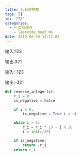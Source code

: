 ```yaml
---
title: 7.翻转整数
tags: []
id: '778'
categories:
  - - 自我修养
    - leetcode_meet_me
date: 2019-06-30 14:17:03
---
```


输入:123

输出:321

输入:-123

输出:-321

```python
def reverse_integer(i):
    r_i = 0
    is_negative = False

    if i < 0:
        is_negative = True i = -i

    while i > 0:
        r_i = r_i * 10 + i % 10
        i = int(i/10)

    if is_negative:
        return -r_i
    return r_i
```
